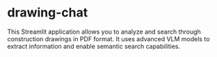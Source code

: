 # drawing-chat
This Streamlit application allows you to analyze and search through construction drawings in PDF format. It uses advanced VLM models to extract information and enable semantic search capabilities.
